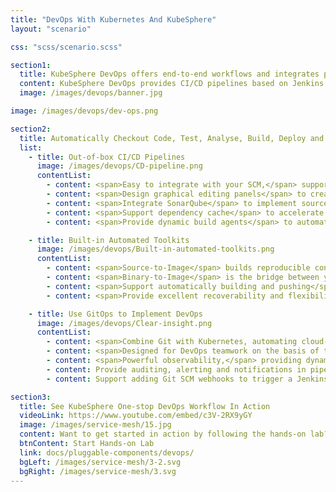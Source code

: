 ```yaml
---
title: "DevOps With Kubernetes And KubeSphere"
layout: "scenario"

css: "scss/scenario.scss"

section1:
  title: KubeSphere DevOps offers end-to-end workflows and integrates popular CI/CD tools to boost delivery.
  content: KubeSphere DevOps provides CI/CD pipelines based on Jenkins with automated workflows including Binary-to-Image (B2I) and Source-to-Image (S2I). It helps organizations accelerate the time to market for products.
  image: /images/devops/banner.jpg

image: /images/devops/dev-ops.png

section2:
  title: Automatically Checkout Code, Test, Analyse, Build, Deploy and Release
  list:
    - title: Out-of-box CI/CD Pipelines
      image: /images/devops/CD-pipeline.png
      contentList:
        - content: <span>Easy to integrate with your SCM,</span> supporting GitLab / GitHub / BitBucket / SVN
        - content: <span>Design graphical editing panels</span> to create CI/CD pipelines without writing any Jenkinsfile
        - content: <span>Integrate SonarQube</span> to implement source code quality analysis
        - content: <span>Support dependency cache</span> to accelerate build and deployment
        - content: <span>Provide dynamic build agents</span> to automatically spin up Pods as necessary

    - title: Built-in Automated Toolkits
      image: /images/devops/Built-in-automated-toolkits.png
      contentList:
        - content: <span>Source-to-Image</span> builds reproducible container images from source code without writing any Dockerfile
        - content: <span>Binary-to-Image</span> is the bridge between your artifact and a runnable image
        - content: <span>Support automatically building and pushing</span> images to any registry, and finally deploying them to Kubernetes
        - content: <span>Provide excellent recoverability and flexibility</span> as you can rebuild and rerun S2I / B2I whenever a patch is needed

    - title: Use GitOps to Implement DevOps
      image: /images/devops/Clear-insight.png
      contentList:
        - content: <span>Combine Git with Kubernetes, automating cloud-native app delivery</span>
        - content: <span>Designed for DevOps teamwork on the basis of the multi-tenant system of KubeSphere</span>
        - content: <span>Powerful observability,</span> providing dynamic logs for S2I / B2I builds and pipelines
        - content: Provide auditing, alerting and notifications in pipelines, ensuring issues can be quickly located and solved
        - content: Support adding Git SCM webhooks to trigger a Jenkins build when new commits are submitted to the branch

section3:
  title: See KubeSphere One-stop DevOps Workflow In Action
  videoLink: https://www.youtube.com/embed/c3V-2RX9yGY
  image: /images/service-mesh/15.jpg
  content: Want to get started in action by following the hands-on lab?
  btnContent: Start Hands-on Lab
  link: docs/pluggable-components/devops/
  bgLeft: /images/service-mesh/3-2.svg
  bgRight: /images/service-mesh/3.svg
---
```

